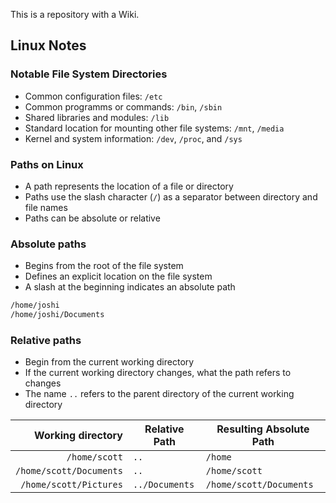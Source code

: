 This is a repository with a Wiki.

## Linux Notes

### Notable File System Directories

* Common configuration files: `/etc`
* Common programms or commands: `/bin`, `/sbin`
* Shared libraries and modules: `/lib`
* Standard location for mounting other file systems: `/mnt`, `/media`
* Kernel and system information: `/dev`, `/proc`, and `/sys`

### Paths on Linux

* A path represents the location of a file or directory
* Paths use the slash character (`/`) as a separator between directory and file names
* Paths can be absolute or relative

### Absolute paths

* Begins from the root of the file system
* Defines an explicit location on the file system
* A slash at the beginning indicates an absolute path

```bash
/home/joshi
/home/joshi/Documents
```

### Relative paths

* Begin from the current working directory
* If the current working directory changes, what the path refers to changes
* The name `..` refers to the parent directory of the current working directory

|       Working directory | Relative Path  | Resulting Absolute Path |
|------------------------:|----------------|-------------------------|
| `/home/scott`           | `..`           | `/home`                 |
| `/home/scott/Documents` | `..`           | `/home/scott`           |
| `/home/scott/Pictures`  | `../Documents` | `/home/scott/Documents` |